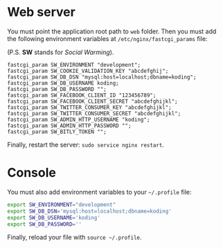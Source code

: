 # Web server

You must point the application root path to `web` folder. Then you must add the
following environment variables at `/etc/nginx/fastcgi_params` file:

(P.S. **SW** stands for *Social Warming*).

```nginx
fastcgi_param SW_ENVIRONMENT "development";
fastcgi_param SW_COOKIE_VALIDATION_KEY "abcdefghij";
fastcgi_param SW_DB_DSN "mysql:host=localhost;dbname=koding";
fastcgi_param SW_DB_USERNAME koding;
fastcgi_param SW_DB_PASSWORD "";
fastcgi_param SW_FACEBOOK_CLIENT_ID "123456789";
fastcgi_param SW_FACEBOOK_CLIENT_SECRET "abcdefghijkl";
fastcgi_param SW_TWITTER_CONSUMER_KEY "abcdefghijkl";
fastcgi_param SW_TWITTER_CONSUMER_SECRET "abcdefghijkl";
fastcgi_param SW_ADMIN_HTTP_USERNAME "koding";
fastcgi_param SW_ADMIN_HTTP_PASSWORD "";
fastcgi_param SW_BITLY_TOKEN "";
```

Finally, restart the server: `sudo service nginx restart`.

# Console

You must also add environment variables to your `~/.profile` file:

```bash
export SW_ENVIRONMENT="development"
export SW_DB_DSN='mysql:host=localhost;dbname=koding'
export SW_DB_USERNAME='koding'
export SW_DB_PASSWORD=''

```

Finally, reload your file with `source ~/.profile`.